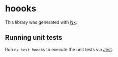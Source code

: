 # hoooks

This library was generated with [Nx](https://nx.dev).

## Running unit tests

Run `nx test hoooks` to execute the unit tests via [Jest](https://jestjs.io).
